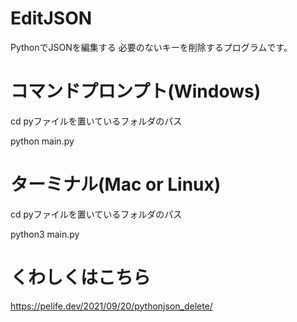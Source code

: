 # EditJSON
PythonでJSONを編集する
必要のないキーを削除するプログラムです。

# コマンドプロンプト(Windows)

cd pyファイルを置いているフォルダのパス

python main.py
 
 
# ターミナル(Mac or Linux)

cd pyファイルを置いているフォルダのパス

python3 main.py
 
 
# くわしくはこちら
https://pelife.dev/2021/09/20/pythonjson_delete/
